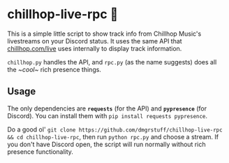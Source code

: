 # chillhop-live-rpc 🦝

This is a simple little script to show track info from Chillhop Music's livestreams on your Discord status. It uses the same API that [chillhop.com/live](https://chillhop.com/live) uses internally to display track information.

`chillhop.py` handles the API, and `rpc.py` (as the name suggests) does all the *~cool~* rich presence things.

## Usage

The only dependencies are **`requests`** (for the API) and **`pypresence`** (for Discord). You can install them with `pip install requests pypresence`.

Do a good ol' `git clone https://github.com/dmgrstuff/chillhop-live-rpc && cd chillhop-live-rpc`, then run `python rpc.py` and choose a stream. If you don't have Discord open, the script will run normally without rich presence functionality.